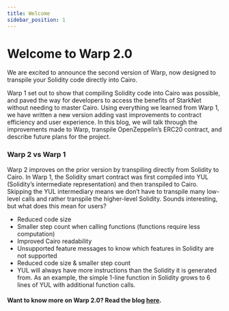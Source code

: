 ```yaml
---
title: Welcome
sidebar_position: 1
---
```


# Welcome to Warp 2.0

We are excited to announce the second version of Warp, now designed to transpile your Solidity code directly into Cairo.

Warp 1 set out to show that compiling Solidity code into Cairo was possible, and paved the way for developers to access the benefits of StarkNet without needing to master Cairo. Using everything we learned from Warp 1, we have written a new version adding vast improvements to contract efficiency and user experience. In this blog, we will talk through the improvements made to Warp, transpile OpenZeppelin’s ERC20 contract, and describe future plans for the project.

### Warp 2 vs Warp 1

Warp 2 improves on the prior version by transpiling directly from Solidity to Cairo. In Warp 1, the Solidity smart contract was first compiled into YUL (Solidity’s intermediate representation) and then transpiled to Cairo. Skipping the YUL intermediary means we don’t have to transpile many low-level calls and rather transpile the higher-level Solidity. Sounds interesting, but what does this mean for users?

- Reduced code size
- Smaller step count when calling functions (functions require less computation)
- Improved Cairo readability
- Unsupported feature messages to know which features in Solidity are not supported
- Reduced code size & smaller step count
- YUL will always have more instructions than the Solidity it is generated from. As an example, the simple 1-line function in Solidity grows to 6 lines of YUL with additional function calls.

#### Want to know more on Warp 2.0? Read the blog [here](https://medium.com/nethermind-eth/warp-2-0-transpiling-directly-from-solidity-to-cairo-9bf41a6d26ee).
